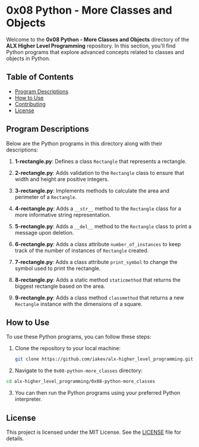 # 0x08 Python - More Classes and Objects

Welcome to the **0x08 Python - More Classes and Objects** directory of the **ALX Higher Level Programming** repository. In this section, you'll find Python programs that explore advanced concepts related to classes and objects in Python.

## Table of Contents

- [Program Descriptions](#program-descriptions)
- [How to Use](#how-to-use)
- [Contributing](#contributing)
- [License](#license)

## Program Descriptions

Below are the Python programs in this directory along with their descriptions:

1. **1-rectangle.py**: Defines a class `Rectangle` that represents a rectangle.

2. **2-rectangle.py**: Adds validation to the `Rectangle` class to ensure that width and height are positive integers.

3. **3-rectangle.py**: Implements methods to calculate the area and perimeter of a `Rectangle`.

4. **4-rectangle.py**: Adds a `__str__` method to the `Rectangle` class for a more informative string representation.

5. **5-rectangle.py**: Adds a `__del__` method to the `Rectangle` class to print a message upon deletion.

6. **6-rectangle.py**: Adds a class attribute `number_of_instances` to keep track of the number of instances of `Rectangle` created.

7. **7-rectangle.py**: Adds a class attribute `print_symbol` to change the symbol used to print the rectangle.

8. **8-rectangle.py**: Adds a static method `staticmethod` that returns the biggest rectangle based on the area.

9. **9-rectangle.py**: Adds a class method `classmethod` that returns a new `Rectangle` instance with the dimensions of a square.

## How to Use

To use these Python programs, you can follow these steps:

1. Clone the repository to your local machine:

   ```bash
   git clone https://github.com/iakev/alx-higher_level_programming.git
   ```

2. Navigate to the `0x08-python-more_classes` directory:
  
  ```bash
  cd alx-higher_level_programming/0x08-python-more_classes
  ```

3. You can then run the Python programs using your preferred Python interpreter.

## License

This project is licensed under the MIT License. See the [LICENSE](LICENSE) file for details.
